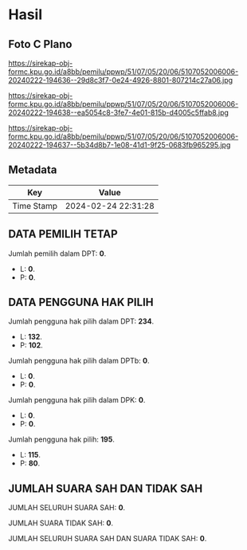 # Hasil

## Foto C Plano

https://sirekap-obj-formc.kpu.go.id/a8bb/pemilu/ppwp/51/07/05/20/06/5107052006006-20240222-194636--29d8c3f7-0e24-4926-8801-807214c27a06.jpg

https://sirekap-obj-formc.kpu.go.id/a8bb/pemilu/ppwp/51/07/05/20/06/5107052006006-20240222-194638--ea5054c8-3fe7-4e01-815b-d4005c5ffab8.jpg

https://sirekap-obj-formc.kpu.go.id/a8bb/pemilu/ppwp/51/07/05/20/06/5107052006006-20240222-194637--5b34d8b7-1e08-41d1-9f25-0683fb965295.jpg


## Metadata

| Key        | Value               |
| ---------- | ------------------- |
| Time Stamp | 2024-02-24 22:31:28 |


## DATA PEMILIH TETAP

Jumlah pemilih dalam DPT: **0**.
 * L: **0**.
 * P: **0**.

## DATA PENGGUNA HAK PILIH

Jumlah pengguna hak pilih dalam DPT: **234**.
 * L: **132**.
 * P: **102**.

Jumlah pengguna hak pilih dalam DPTb: **0**.
 * L: **0**.
 * P: **0**.

Jumlah pengguna hak pilih dalam DPK: **0**.
 * L: **0**.
 * P: **0**.

Jumlah pengguna hak pilih: **195**.
 * L: **115**.
 * P: **80**.

## JUMLAH SUARA SAH DAN TIDAK SAH

JUMLAH SELURUH SUARA SAH: **0**.

JUMLAH SUARA TIDAK SAH: **0**.

JUMLAH SELURUH SUARA SAH DAN SUARA TIDAK SAH: **0**.


